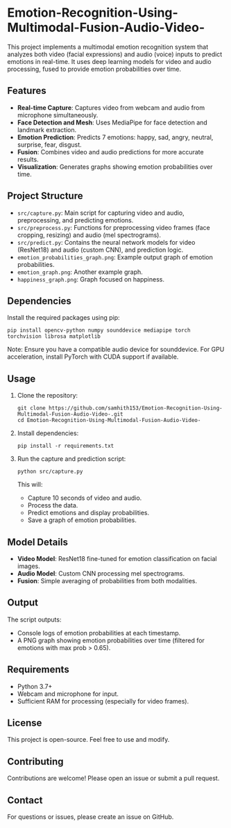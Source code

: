 # Emotion-Recognition-Using-Multimodal-Fusion-Audio-Video-

This project implements a multimodal emotion recognition system that analyzes both video (facial expressions) and audio (voice) inputs to predict emotions in real-time. It uses deep learning models for video and audio processing, fused to provide emotion probabilities over time.

## Features

- **Real-time Capture**: Captures video from webcam and audio from microphone simultaneously.
- **Face Detection and Mesh**: Uses MediaPipe for face detection and landmark extraction.
- **Emotion Prediction**: Predicts 7 emotions: happy, sad, angry, neutral, surprise, fear, disgust.
- **Fusion**: Combines video and audio predictions for more accurate results.
- **Visualization**: Generates graphs showing emotion probabilities over time.

## Project Structure

- `src/capture.py`: Main script for capturing video and audio, preprocessing, and predicting emotions.
- `src/preprocess.py`: Functions for preprocessing video frames (face cropping, resizing) and audio (mel spectrograms).
- `src/predict.py`: Contains the neural network models for video (ResNet18) and audio (custom CNN), and prediction logic.
- `emotion_probabilities_graph.png`: Example output graph of emotion probabilities.
- `emotion_graph.png`: Another example graph.
- `happiness_graph.png`: Graph focused on happiness.

## Dependencies

Install the required packages using pip:

```
pip install opencv-python numpy sounddevice mediapipe torch torchvision librosa matplotlib
```

Note: Ensure you have a compatible audio device for sounddevice. For GPU acceleration, install PyTorch with CUDA support if available.

## Usage

1. Clone the repository:
   ```
   git clone https://github.com/samhith153/Emotion-Recognition-Using-Multimodal-Fusion-Audio-Video-.git
   cd Emotion-Recognition-Using-Multimodal-Fusion-Audio-Video-
   ```

2. Install dependencies:
   ```
   pip install -r requirements.txt
   ```

3. Run the capture and prediction script:
   ```
   python src/capture.py
   ```

   This will:
   - Capture 10 seconds of video and audio.
   - Process the data.
   - Predict emotions and display probabilities.
   - Save a graph of emotion probabilities.

## Model Details

- **Video Model**: ResNet18 fine-tuned for emotion classification on facial images.
- **Audio Model**: Custom CNN processing mel spectrograms.
- **Fusion**: Simple averaging of probabilities from both modalities.

## Output

The script outputs:
- Console logs of emotion probabilities at each timestamp.
- A PNG graph showing emotion probabilities over time (filtered for emotions with max prob > 0.65).

## Requirements

- Python 3.7+
- Webcam and microphone for input.
- Sufficient RAM for processing (especially for video frames).

## License

This project is open-source. Feel free to use and modify.

## Contributing

Contributions are welcome! Please open an issue or submit a pull request.

## Contact

For questions or issues, please create an issue on GitHub.
